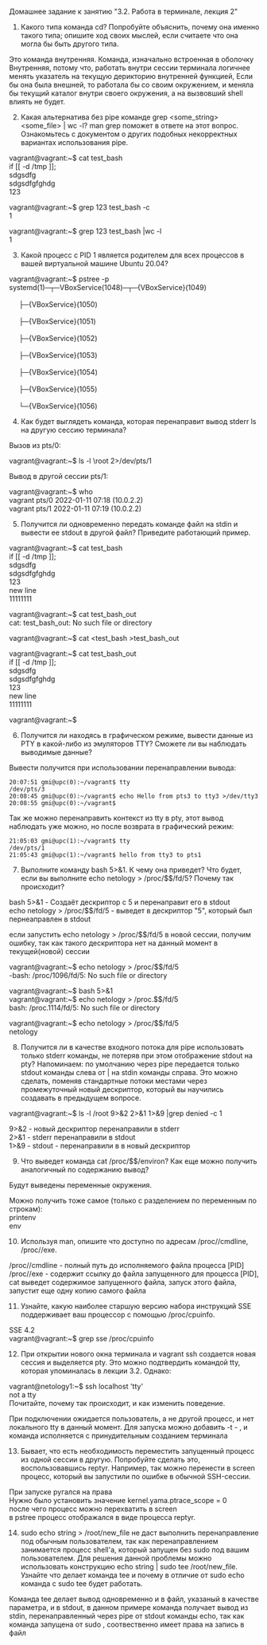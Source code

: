 Домашнее задание к занятию "3.2. Работа в терминале, лекция 2"
1. Какого типа команда cd? Попробуйте объяснить, почему она именно такого типа; опишите ход своих мыслей, если считаете что она могла бы быть другого типа.

Это команда внутренняя. Команда, изначально встроенная в оболочку
Внутренняя, потому что, работать внутри сессии терминала логичнее менять указатель на текущую дерикторию внутренней функцией, 
Если бы она была внешней, то работала бы со своим окружением, и меняла бы  текущий каталог внутри своего окружения, а на вызвовший shell влиять не будет.  


2. Какая альтернатива без pipe команде grep <some_string> <some_file> | wc -l? man grep поможет в ответе на этот вопрос. Ознакомьтесь с документом о других подобных некорректных вариантах использования pipe.

vagrant@vagrant:~$ cat test_bash  
if [[ -d /tmp ]];  
sdgsdfg  
sdgsdfgfghdg  
123  

vagrant@vagrant:~$ grep 123 test_bash -c  
1  

vagrant@vagrant:~$ grep 123 test_bash |wc -l  
1  

3. Какой процесс с PID 1 является родителем для всех процессов в вашей виртуальной машине Ubuntu 20.04?

vagrant@vagrant:~$ pstree -p
systemd(1)─┬─VBoxService(1048)─┬─{VBoxService}(1049)  
&nbsp; &nbsp; &nbsp;&nbsp;&nbsp;&nbsp;&nbsp;&nbsp;&nbsp;&nbsp;&nbsp;&nbsp;&nbsp; &nbsp; &nbsp;&nbsp;&nbsp;&nbsp;&nbsp;&nbsp;&nbsp;&nbsp;&nbsp;&nbsp;&nbsp; &nbsp; &nbsp;&nbsp;&nbsp;&nbsp;&nbsp;&nbsp;&nbsp;&nbsp;&nbsp;&nbsp;&nbsp; &nbsp; &nbsp;&nbsp;&nbsp;&nbsp;&nbsp;&nbsp;&nbsp;&nbsp;&nbsp;&nbsp;&nbsp; &nbsp; &nbsp;&nbsp;&nbsp;&nbsp;&nbsp;&nbsp;&nbsp;&nbsp;&nbsp;&nbsp;&nbsp; &nbsp; &nbsp;&nbsp;&nbsp;&nbsp;&nbsp;&nbsp;&nbsp;&nbsp;&nbsp;&nbsp;&nbsp; &nbsp; &nbsp;&nbsp;&nbsp;&nbsp;&nbsp;&nbsp;&nbsp;&nbsp;&nbsp;&nbsp;&nbsp; &nbsp; &nbsp;&nbsp;&nbsp;&nbsp;&nbsp;├─{VBoxService}(1050)  
&nbsp; &nbsp; &nbsp;&nbsp;&nbsp;&nbsp;&nbsp;&nbsp;&nbsp;&nbsp;&nbsp;&nbsp;&nbsp; &nbsp; &nbsp;&nbsp;&nbsp;&nbsp;&nbsp;&nbsp;&nbsp;&nbsp;&nbsp;&nbsp;&nbsp; &nbsp; &nbsp;&nbsp;&nbsp;&nbsp;&nbsp;&nbsp;&nbsp;&nbsp;&nbsp;&nbsp;&nbsp; &nbsp; &nbsp;&nbsp;&nbsp;&nbsp;&nbsp;&nbsp;&nbsp;&nbsp;&nbsp;&nbsp;&nbsp; &nbsp; &nbsp;&nbsp;&nbsp;&nbsp;&nbsp;&nbsp;&nbsp;&nbsp;&nbsp;&nbsp;&nbsp; &nbsp; &nbsp;&nbsp;&nbsp;&nbsp;&nbsp;&nbsp;&nbsp;&nbsp;&nbsp;&nbsp;&nbsp; &nbsp; &nbsp;&nbsp;&nbsp;&nbsp;&nbsp;&nbsp;&nbsp;&nbsp;&nbsp;&nbsp;&nbsp; &nbsp; &nbsp;&nbsp;&nbsp;&nbsp;&nbsp;├─{VBoxService}(1051)  
&nbsp; &nbsp; &nbsp;&nbsp;&nbsp;&nbsp;&nbsp;&nbsp;&nbsp;&nbsp;&nbsp;&nbsp;&nbsp; &nbsp; &nbsp;&nbsp;&nbsp;&nbsp;&nbsp;&nbsp;&nbsp;&nbsp;&nbsp;&nbsp;&nbsp; &nbsp; &nbsp;&nbsp;&nbsp;&nbsp;&nbsp;&nbsp;&nbsp;&nbsp;&nbsp;&nbsp;&nbsp; &nbsp; &nbsp;&nbsp;&nbsp;&nbsp;&nbsp;&nbsp;&nbsp;&nbsp;&nbsp;&nbsp;&nbsp; &nbsp; &nbsp;&nbsp;&nbsp;&nbsp;&nbsp;&nbsp;&nbsp;&nbsp;&nbsp;&nbsp;&nbsp; &nbsp; &nbsp;&nbsp;&nbsp;&nbsp;&nbsp;&nbsp;&nbsp;&nbsp;&nbsp;&nbsp;&nbsp; &nbsp; &nbsp;&nbsp;&nbsp;&nbsp;&nbsp;&nbsp;&nbsp;&nbsp;&nbsp;&nbsp;&nbsp; &nbsp; &nbsp;&nbsp;&nbsp;&nbsp;&nbsp;├─{VBoxService}(1052)  
&nbsp; &nbsp; &nbsp;&nbsp;&nbsp;&nbsp;&nbsp;&nbsp;&nbsp;&nbsp;&nbsp;&nbsp;&nbsp; &nbsp; &nbsp;&nbsp;&nbsp;&nbsp;&nbsp;&nbsp;&nbsp;&nbsp;&nbsp;&nbsp;&nbsp; &nbsp; &nbsp;&nbsp;&nbsp;&nbsp;&nbsp;&nbsp;&nbsp;&nbsp;&nbsp;&nbsp;&nbsp; &nbsp; &nbsp;&nbsp;&nbsp;&nbsp;&nbsp;&nbsp;&nbsp;&nbsp;&nbsp;&nbsp;&nbsp; &nbsp; &nbsp;&nbsp;&nbsp;&nbsp;&nbsp;&nbsp;&nbsp;&nbsp;&nbsp;&nbsp;&nbsp; &nbsp; &nbsp;&nbsp;&nbsp;&nbsp;&nbsp;&nbsp;&nbsp;&nbsp;&nbsp;&nbsp;&nbsp; &nbsp; &nbsp;&nbsp;&nbsp;&nbsp;&nbsp;&nbsp;&nbsp;&nbsp;&nbsp;&nbsp;&nbsp; &nbsp; &nbsp;&nbsp;&nbsp;&nbsp;&nbsp;├─{VBoxService}(1053)  
&nbsp; &nbsp; &nbsp;&nbsp;&nbsp;&nbsp;&nbsp;&nbsp;&nbsp;&nbsp;&nbsp;&nbsp;&nbsp; &nbsp; &nbsp;&nbsp;&nbsp;&nbsp;&nbsp;&nbsp;&nbsp;&nbsp;&nbsp;&nbsp;&nbsp; &nbsp; &nbsp;&nbsp;&nbsp;&nbsp;&nbsp;&nbsp;&nbsp;&nbsp;&nbsp;&nbsp;&nbsp; &nbsp; &nbsp;&nbsp;&nbsp;&nbsp;&nbsp;&nbsp;&nbsp;&nbsp;&nbsp;&nbsp;&nbsp; &nbsp; &nbsp;&nbsp;&nbsp;&nbsp;&nbsp;&nbsp;&nbsp;&nbsp;&nbsp;&nbsp;&nbsp; &nbsp; &nbsp;&nbsp;&nbsp;&nbsp;&nbsp;&nbsp;&nbsp;&nbsp;&nbsp;&nbsp;&nbsp; &nbsp; &nbsp;&nbsp;&nbsp;&nbsp;&nbsp;&nbsp;&nbsp;&nbsp;&nbsp;&nbsp;&nbsp; &nbsp; &nbsp;&nbsp;&nbsp;&nbsp;&nbsp;├─{VBoxService}(1054)  
&nbsp; &nbsp; &nbsp;&nbsp;&nbsp;&nbsp;&nbsp;&nbsp;&nbsp;&nbsp;&nbsp;&nbsp;&nbsp; &nbsp; &nbsp;&nbsp;&nbsp;&nbsp;&nbsp;&nbsp;&nbsp;&nbsp;&nbsp;&nbsp;&nbsp; &nbsp; &nbsp;&nbsp;&nbsp;&nbsp;&nbsp;&nbsp;&nbsp;&nbsp;&nbsp;&nbsp;&nbsp; &nbsp; &nbsp;&nbsp;&nbsp;&nbsp;&nbsp;&nbsp;&nbsp;&nbsp;&nbsp;&nbsp;&nbsp; &nbsp; &nbsp;&nbsp;&nbsp;&nbsp;&nbsp;&nbsp;&nbsp;&nbsp;&nbsp;&nbsp;&nbsp; &nbsp; &nbsp;&nbsp;&nbsp;&nbsp;&nbsp;&nbsp;&nbsp;&nbsp;&nbsp;&nbsp;&nbsp; &nbsp; &nbsp;&nbsp;&nbsp;&nbsp;&nbsp;&nbsp;&nbsp;&nbsp;&nbsp;&nbsp;&nbsp; &nbsp; &nbsp;&nbsp;&nbsp;&nbsp;&nbsp;├─{VBoxService}(1055)  
&nbsp; &nbsp; &nbsp;&nbsp;&nbsp;&nbsp;&nbsp;&nbsp;&nbsp;&nbsp;&nbsp;&nbsp;&nbsp; &nbsp; &nbsp;&nbsp;&nbsp;&nbsp;&nbsp;&nbsp;&nbsp;&nbsp;&nbsp;&nbsp;&nbsp; &nbsp; &nbsp;&nbsp;&nbsp;&nbsp;&nbsp;&nbsp;&nbsp;&nbsp;&nbsp;&nbsp;&nbsp; &nbsp; &nbsp;&nbsp;&nbsp;&nbsp;&nbsp;&nbsp;&nbsp;&nbsp;&nbsp;&nbsp;&nbsp; &nbsp; &nbsp;&nbsp;&nbsp;&nbsp;&nbsp;&nbsp;&nbsp;&nbsp;&nbsp;&nbsp;&nbsp; &nbsp; &nbsp;&nbsp;&nbsp;&nbsp;&nbsp;&nbsp;&nbsp;&nbsp;&nbsp;&nbsp;&nbsp; &nbsp; &nbsp;&nbsp;&nbsp;&nbsp;&nbsp;&nbsp;&nbsp;&nbsp;&nbsp;&nbsp;&nbsp; &nbsp; &nbsp;&nbsp;&nbsp;&nbsp;&nbsp;└─{VBoxService}(1056)  

4. Как будет выглядеть команда, которая перенаправит вывод stderr ls на другую сессию терминала?

Вызов из pts/0:  

vagrant@vagrant:~$ ls -l \root 2>/dev/pts/1 

    

Вывод в другой сессии pts/1:    

vagrant@vagrant:~$ who  
vagrant  pts/0        2022-01-11 07:18 (10.0.2.2)  
vagrant  pts/1        2022-01-11 07:19 (10.0.2.2)  

5. Получится ли одновременно передать команде файл на stdin и вывести ее stdout в другой файл? Приведите работающий пример.

vagrant@vagrant:~$ cat test_bash  
if [[ -d /tmp ]];  
sdgsdfg  
sdgsdfgfghdg  
123  
new line  
11111111  

vagrant@vagrant:~$ cat test_bash_out  
cat: test_bash_out: No such file or directory   

vagrant@vagrant:~$ cat <test_bash >test_bash_out  

vagrant@vagrant:~$ cat test_bash_out  
if [[ -d /tmp ]];  
sdgsdfg  
sdgsdfgfghdg  
123  
new line  
11111111  

vagrant@vagrant:~$   

6. Получится ли находясь в графическом режиме, вывести данные из PTY в какой-либо из эмуляторов TTY? Сможете ли вы наблюдать выводимые данные?

Вывести получится при использовании перенаправлении вывода:  

    20:07:51 gmi@upc(0):~/vagrant$ tty  
    /dev/pts/3  
    20:08:45 gmi@upc(0):~/vagrant$ echo Hello from pts3 to tty3 >/dev/tty3  
    20:08:55 gmi@upc(0):~/vagrant$   
	
	
Так же можно перенаправить контекст из tty в pty, этот вывод наблюдать уже можно, но после возврата в графический режим:  

    21:05:03 gmi@upc(1):~/vagrant$ tty  
    /dev/pts/1  
    21:05:43 gmi@upc(1):~/vagrant$ hello from tty3 to pts1  

7. Выполните команду bash 5>&1. К чему она приведет? Что будет, если вы выполните echo netology > /proc/$$/fd/5? Почему так происходит?

bash 5>&1 - Создаёт дескриптор с 5 и перенаправит его в stdout  
echo netology > /proc/$$/fd/5 - выведет в дескриптор "5", который был пернеаправлен в stdout  

если запустить echo netology > /proc/$$/fd/5 в новой сессии, получим ошибку, так как такого дескриптора нет на данный момент в текущей(новой) сессии  

    
vagrant@vagrant:~$ echo netology > /proc/$$/fd/5  
-bash: /proc/1096/fd/5: No such file or directory  

vagrant@vagrant:~$ bash 5>&1  
vagrant@vagrant:~$ echo netology > /proc.$$/fd/5  
bash: /proc.1114/fd/5: No such file or directory  

vagrant@vagrant:~$ echo netology > /proc/$$/fd/5  
netology  


8. Получится ли в качестве входного потока для pipe использовать только stderr команды, не потеряв при этом отображение stdout на pty? Напоминаем: по умолчанию через pipe передается только stdout команды слева от | на stdin команды справа. Это можно сделать, поменяв стандартные потоки местами через промежуточный новый дескриптор, который вы научились создавать в предыдущем вопросе.

vagrant@vagrant:~$ ls -l /root 9>&2 2>&1 1>&9 |grep denied -c 
1

9>&2 - новый дескриптор перенаправили в stderr  
2>&1 - stderr перенаправили в stdout   
1>&9 - stdout - перенаправили в в новый дескриптор  

9. Что выведет команда cat /proc/$$/environ? Как еще можно получить аналогичный по содержанию вывод?

Будут выведены переменные окружения.

Можно получить тоже самое (только с разделением по переменным по строкам):  
printenv  
env  

10. Используя man, опишите что доступно по адресам /proc/<PID>/cmdline, /proc/<PID>/exe.

/proc/<PID>/cmdline - полный путь до исполняемого файла процесса [PID]  
/proc/<PID>/exe - содержит ссылку до файла запущенного для процесса [PID], 
cat выведет содержимое запущенного файла,
запуск этого файла,  запустит еще одну копию самого файла 

11. Узнайте, какую наиболее старшую версию набора инструкций SSE поддерживает ваш процессор с помощью /proc/cpuinfo.

SSE 4.2  
vagrant@vagrant:~$ grep sse /proc/cpuinfo


12. При открытии нового окна терминала и vagrant ssh создается новая сессия и выделяется pty. Это можно подтвердить командой tty, которая упоминалась в лекции 3.2. Однако:

vagrant@netology1:~$ ssh localhost 'tty'  
not a tty  
Почитайте, почему так происходит, и как изменить поведение.  

При подключении ожидается пользователь, а не другой процесс, и нет локального tty в данный момент. Для запуска можно добавить -t - , и команда исполняется c принудительным созданием терминала


13. Бывает, что есть необходимость переместить запущенный процесс из одной сессии в другую. Попробуйте сделать это, воспользовавшись reptyr. Например, так можно перенести в screen процесс, который вы запустили по ошибке в обычной SSH-сессии.

При запуске ругался на права  
Нужно было установить значение  kernel.yama.ptrace_scope = 0  
после чего процесс можно перехватить в screen  
в pstree процесс отображался в виде процесса reptyr. 

14. sudo echo string > /root/new_file не даст выполнить перенаправление под обычным пользователем, так как перенаправлением занимается процесс shell'а, который запущен без sudo под вашим пользователем. Для решения данной проблемы можно использовать конструкцию echo string | sudo tee /root/new_file. Узнайте что делает команда tee и почему в отличие от sudo echo команда с sudo tee будет работать.

Команда tee делает вывод одновременно и в файл, указаный в качестве параметра, и в stdout, 
в данном примере команда получает вывод из stdin, перенаправленный через pipe от stdout команды echo,
 так как команда запущена от sudo , соотвественно имеет права на запись в файл
